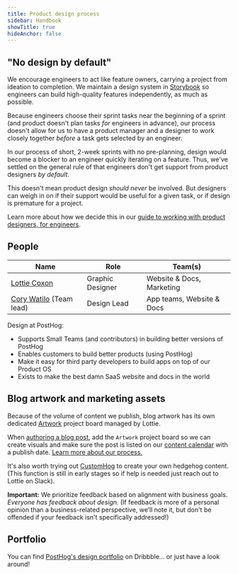 ```yaml
---
title: Product design process
sidebar: Handbook
showTitle: true
hideAnchor: false
---
```


## "No design by default"

We encourage engineers to act like feature owners, carrying a project from ideation to completion. We maintain a design system in [Storybook](https://storybook.posthog.net/) so engineers can build high-quality features independently, as much as possible.

Because engineers choose their sprint tasks near the beginning of a sprint (and product doesn't plan tasks _for_ engineers in advance), our process doesn't allow for us to have a product manager and a designer to work closely together _before_ a task gets selected by an engineer.

In our process of short, 2-week sprints with no pre-planning, design would become a blocker to an engineer quickly iterating on a feature. Thus, we've settled on the general rule of that engineers don't get support from product designers _by default_.

This doesn't mean product design _should never_ be involved. But designers can weigh in on if their support would be useful for a given task, or if design is premature for a project.

Learn more about how we decide this in our [guide to working with product designers, for engineers](/handbook/engineering/product-design).

## People

| Name         | Role             | Team(s) |
|--------------|------------------|-----------------|
| [Lottie Coxon](/handbook/company/team#lottie-coxon-graphic-designer) | Graphic Designer | Website & Docs, Marketing  |
| [Cory Watilo](/handbook/company/team/#cory-watilo-lead-designer) (Team lead)  | Design Lead      | App teams, Website & Docs  |

Design at PostHog:

- Supports Small Teams (and contributors) in building better versions of PostHog
- Enables customers to build better products (using PostHog)
- Make it easy for third party developers to build apps on top of our Product OS
- Exists to make the best damn SaaS website and docs in the world



## Blog artwork and marketing assets

Because of the volume of content we publish, blog artwork has its own dedicated [Artwork](https://github.com/orgs/PostHog/projects/14) project board managed by Lottie.

When [authoring a blog post](/handbook/growth/marketing/blog), add the `Artwork` project board so we can create visuals and make sure the post is listed on our [content calendar](https://docs.google.com/spreadsheets/d/1-6QYxi46d5y88BQ8vdGWmgrFZBbCMs1CAIc5JGLuf4Y/edit) with a publish date. [Learn more about our process.](/handbook/growth/marketing/exporting-blog-post-image)

It's also worth trying out [CustomHog](https://www.figma.com/file/HwUmk7WqccLkGgNNGAs4zN/Art-board?node-id=4168%3A24524) to create your own hedgehog content. (This function is still in early stages so if help is needed just reach out to Lottie on Slack).

**Important:** We prioritize feedback based on alignment with business goals. _Everyone has feedback about design._ (If feedback is more of a personal opinion than a business-related perspective, we’ll note it, but don't be offended if your feedback isn't specifically addressed!)

## Portfolio

You can find [PostHog's design portfolio](https://dribbble.com/posthog) on Dribbble... or just have a look around!
